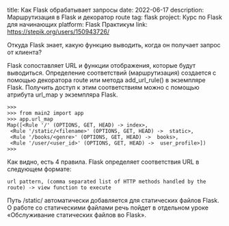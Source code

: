 ﻿title: Как Flask обрабатывает запросы
date: 2022-06-17
description: Маршрутизация в Flask и декоратор route
tag: flask
project: Курс по Flask для начинающих
platform: Flask Практикум
link: https://stepik.org/users/150943726/

Откуда Flask знает, какую функцию выводить, когда он получает запрос от клиента?

Flask сопоставляет URL и функции отображения, которые будут выводиться. Определение соответствий (маршрутизация) создается с помощью декоратора route или метода add_url_rule() в экземпляре Flask. Получить доступ к этим соответствиям можно с помощью атрибута url_map у экземпляра Flask.

	>>>
	>>> from main2 import app
	>>> app.url_map
	Map([<Rule '/' (OPTIONS, GET, HEAD) -> index>,
	 <Rule '/static/<filename>' (OPTIONS, GET, HEAD) ->  static>,
	 <Rule '/books/<genre>' (OPTIONS, GET, HEAD) ->  books>,
	 <Rule '/user/<user_id>' (OPTIONS, GET, HEAD) ->  user_profile>])
	>>>

Как видно, есть 4 правила. Flask определяет соответствия URL в следующем формате:

	url pattern, (comma separated list of HTTP methods handled by the route) -> view function to execute

Путь /static/<filename> автоматически добавляется для статических файлов Flask. О работе со статическими файлами речь пойдет в отдельном уроке «Обслуживание статических файлов во Flask».